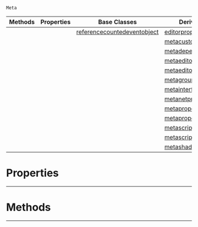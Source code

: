  `Meta`

|Methods|Properties|Base Classes|Derived Classes|
|---|---|---|---|
| | |[referencecountedeventobject](https://plasmaengine.github.io/PlasmaDocs/Plasma1/C++/code_reference/class_reference/referencecountedeventobject.markdown)|[editorpropertyextension](https://plasmaengine.github.io/PlasmaDocs/Plasma1/C++/code_reference/class_reference/editorpropertyextension.markdown)|
| | | |[metacustomui](https://plasmaengine.github.io/PlasmaDocs/Plasma1/C++/code_reference/class_reference/metacustomui.markdown)|
| | | |[metadependency](https://plasmaengine.github.io/PlasmaDocs/Plasma1/C++/code_reference/class_reference/metadependency.markdown)|
| | | |[metaeditorgizmo](https://plasmaengine.github.io/PlasmaDocs/Plasma1/C++/code_reference/class_reference/metaeditorgizmo.markdown)|
| | | |[metaeditorscriptobject](https://plasmaengine.github.io/PlasmaDocs/Plasma1/C++/code_reference/class_reference/metaeditorscriptobject.markdown)|
| | | |[metagroup](https://plasmaengine.github.io/PlasmaDocs/Plasma1/C++/code_reference/class_reference/metagroup.markdown)|
| | | |[metainterface](https://plasmaengine.github.io/PlasmaDocs/Plasma1/C++/code_reference/class_reference/metainterface.markdown)|
| | | |[metanetproperty](https://plasmaengine.github.io/PlasmaDocs/Plasma1/C++/code_reference/class_reference/metanetproperty.markdown)|
| | | |[metapropertyfilter](https://plasmaengine.github.io/PlasmaDocs/Plasma1/C++/code_reference/class_reference/metapropertyfilter.markdown)|
| | | |[metapropertyrename](https://plasmaengine.github.io/PlasmaDocs/Plasma1/C++/code_reference/class_reference/metapropertyrename.markdown)|
| | | |[metascriptshortcutattribute](https://plasmaengine.github.io/PlasmaDocs/Plasma1/C++/code_reference/class_reference/metascriptshortcutattribute.markdown)|
| | | |[metascripttagattribute](https://plasmaengine.github.io/PlasmaDocs/Plasma1/C++/code_reference/class_reference/metascripttagattribute.markdown)|
| | | |[metashaderinput](https://plasmaengine.github.io/PlasmaDocs/Plasma1/C++/code_reference/class_reference/metashaderinput.markdown)|


 #  Properties


---  
 #  Methods


---  
 

 